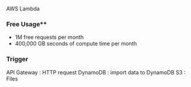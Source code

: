 AWS Lambda 

### Free Usage**

* 1M free requests per month
* 400,000 GB seconds of compute time per month

### Trigger

API Gateway : HTTP request 
DynamoDB : import data to DynamoDB
S3 : Files

